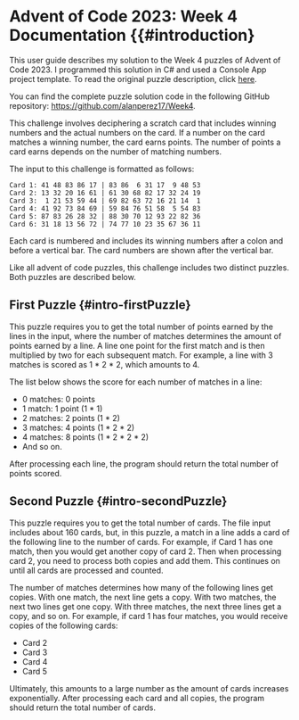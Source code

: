 # Advent of Code 2023: Week 4 Documentation {{#introduction}

This user guide describes my solution to the Week 4 puzzles of Advent of Code 2023. I programmed this solution in C# and used a Console App project template.
To read the original puzzle description, click [here](https://adventofcode.com/2023/day/4).

You can find the complete puzzle solution code in the following GitHub repository: <https://github.com/alanperez17/Week4>.

This challenge involves deciphering a scratch card that includes winning numbers and the actual numbers on the card. If a number on the card matches a winning number, the card earns points.
The number of points a card earns depends on the number of matching numbers.

The input to this challenge is formatted as follows:

	Card 1: 41 48 83 86 17 | 83 86  6 31 17  9 48 53
	Card 2: 13 32 20 16 61 | 61 30 68 82 17 32 24 19
	Card 3:  1 21 53 59 44 | 69 82 63 72 16 21 14  1
	Card 4: 41 92 73 84 69 | 59 84 76 51 58  5 54 83
	Card 5: 87 83 26 28 32 | 88 30 70 12 93 22 82 36
	Card 6: 31 18 13 56 72 | 74 77 10 23 35 67 36 11

Each card is numbered and includes its winning numbers after a colon and before a vertical bar. The card numbers are shown after the vertical bar.

Like all advent of code puzzles, this challenge includes two distinct puzzles. Both puzzles are described below.

## First Puzzle {#intro-firstPuzzle}

This puzzle requires you to get the total number of points earned by the lines in the input, where the number of matches determines the amount of points earned by a line.
A line one point for the first match and is then multiplied by two for each subsequent match. For example, a line with 3 matches is scored as 1 * 2 * 2, which amounts to 4.

The list below shows the score for each number of matches in a line:
- 0 matches: 0 points
- 1 match: 1 point (1 * 1)
- 2 matches: 2 points (1 * 2)
- 3 matches: 4 points (1 * 2 * 2)
- 4 matches: 8 points (1 * 2 * 2 * 2)
- And so on.

After processing each line, the program should return the total number of points scored.

## Second Puzzle {#intro-secondPuzzle}

This puzzle requires you to get the total number of cards. The file input includes about 160 cards, but, in this puzzle, a match in a line adds a card of the following line to the number of cards.
For example, if Card 1 has one match, then you would get another copy of card 2. Then when processing card 2, you need to process both copies and add them.
This continues on until all cards are processed and counted.

The number of matches determines how many of the following lines get copies. With one match, the next line gets a copy. With two matches, the next two lines get one copy. With three matches, the next three lines get a copy, and so on.
For example, if card 1 has four matches, you would receive copies of the following cards:
- Card 2
- Card 3
- Card 4
- Card 5

Ultimately, this amounts to a large number as the amount of cards increases exponentially.
After processing each card and all copies, the program should return the total number of cards.